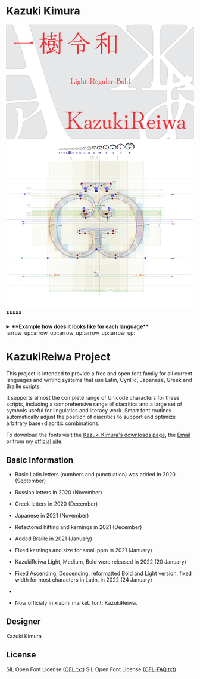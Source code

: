 Kazuki Kimura 
============

![KazukiReiwa_Image1](Documentation/Logo.png)
![KazukiReiwa_Image2](Documentation/LetterExample.png)
:arrow_down::arrow_down::arrow_down::arrow_down::arrow_down:
<details>
<summary><strong>**Example how does it looks like for each language**</strong></summary>
  <div><img src="https://github.com/KazukiKimuraJP/KazukiReiwa/blob/main/Documentation/Latin.png" /></div>
  <div><img src="https://github.com/KazukiKimuraJP/KazukiReiwa/blob/main/Documentation/Cyrillic.png" /></div>
  <div><img src="https://github.com/KazukiKimuraJP/KazukiReiwa/blob/main/Documentation/Greek.png" /></div>
  <div><img src="https://github.com/KazukiKimuraJP/KazukiReiwa/blob/main/Documentation/Japanese.png" /></div>
  <div><img src="https://github.com/KazukiKimuraJP/KazukiReiwa/blob/main/Documentation/Braille.png" /></div>
</details>
:arrow_up::arrow_up::arrow_up::arrow_up::arrow_up:

# KazukiReiwa Project
This project is intended to provide a free and open font family for all current languages and writing systems that use Latin, Cyrillic, Japanese, Greek and Braille scripts. 

It supports almost the complete range of Unicode characters for these scripts, including a comprehensive range of diacritics and a large set of symbols useful for linguistics and literacy work. Smart font routines automatically adjust the position of diacritics to support and optimize arbitrary base+diacritic combinations. 

To download the fonts visit the [Kazuki Kimura's downloads page](https://github.com/KazukiKimuraJP/KazukiReiwa), the [Email](admin@kazukikimura.com) or from my [official site](https://www.kazukikimura.com).

## Basic Information
- Basic Latin letters (numbers and punctuation) was added in 2020 (September) 
- Russian letters in 2020 (November) 
- Greek letters in 2020 (December) 
- Japanese in 2021 (November) 
- Refactored hitting and kernings in 2021 (December) 
- Added Braille in 2021 (January) 
- Fixed kernings and size for small ppm in 2021 (January)
- KazukiReiwa Light, Medium, Bold were released in 2022 (20 January)

- Fixed Ascending, Descending, reformatted Bold and Light version, fixed width for most characters in Latin. in 2022 (24 January)
- 
- Now officialy in xiaomi market. font: KazukiReiwa.

## Designer
Kazuki Kimura

## License
SIL Open Font License ([OFL.txt](OFL.txt))
SIL Open Font License ([OFL-FAQ.txt](OFL-FAQ.txt))

